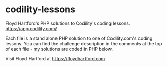 # codility-lessons
Floyd Hartford's PHP solutions to Codility's coding lessons. https://app.codility.com/

Each file is a stand alone PHP solution to one of Codility.com's coding lessons. You can find the challenge description in the comments at the top of each file - my solutions are coded in PHP below.

Visit Floyd Hartford at https://floydhartford.com
